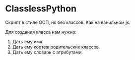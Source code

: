 # ClasslessPython
Cкрипт в стиле ООП, но без классов. Как на ванильном js.

Для создания класса нам нужно:
1. Дать ему имя.
1. Дать ему кортеж родительских классов.
1. Дать ему словарь с атрибутами.
